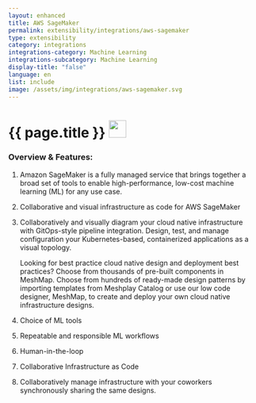 ```yaml
---
layout: enhanced
title: AWS SageMaker
permalink: extensibility/integrations/aws-sagemaker
type: extensibility
category: integrations
integrations-category: Machine Learning
integrations-subcategory: Machine Learning
display-title: "false"
language: en
list: include
image: /assets/img/integrations/aws-sagemaker.svg
---
```


<h1>{{ page.title }} <img src="{{ page.image }}" style="width: 35px; height: 35px;" /></h1>


<!-- This needs replaced with the Category property, not the sub-category.
 #### About: Amazon SageMaker is a fully managed service that brings together a broad set of tools to enable high-performance, low-cost machine learning (ML) for any use case. -->

### Overview & Features:

1. Amazon SageMaker is a fully managed service that brings together a broad set of tools to enable high-performance, low-cost machine learning (ML) for any use case.

2. Collaborative and visual infrastructure as code for AWS SageMaker

4. 
    Collaboratively and visually diagram your cloud native infrastructure with GitOps-style pipeline integration. Design, test, and manage configuration your Kubernetes-based, containerized applications as a visual topology.



    Looking for best practice cloud native design and deployment best practices? Choose from thousands of pre-built components in MeshMap. Choose from hundreds of ready-made design patterns by importing templates from Meshplay Catalog or use our low code designer, MeshMap, to create and deploy your own cloud native infrastructure designs.



5. Choice of ML tools

6. Repeatable and responsible ML workflows

7. Human-in-the-loop

8. Collaborative Infrastructure as Code

9. Collaboratively manage infrastructure with your coworkers synchronously sharing the same designs.

